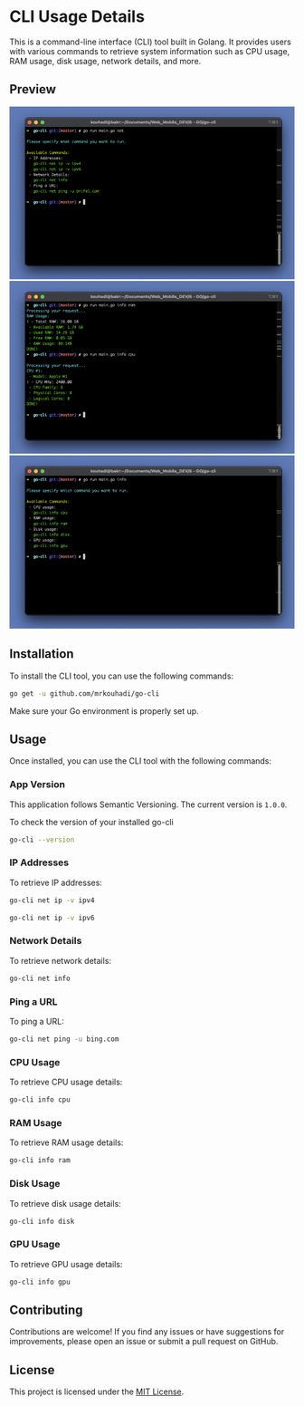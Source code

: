 # CLI Usage Details

This is a command-line interface (CLI) tool built in Golang. It provides users with various commands to retrieve system information such as CPU usage, RAM usage, disk usage, network details, and more.

## Preview

![Net Image](net.png)
![RAM CPU Image](ram-cpu.png)
![Info Image](info.png)

## Installation

To install the CLI tool, you can use the following commands:

```bash
go get -u github.com/mrkouhadi/go-cli
```

Make sure your Go environment is properly set up.

## Usage

Once installed, you can use the CLI tool with the following commands:

### App Version

This application follows Semantic Versioning. The current version is `1.0.0`.

To check the version of your installed go-cli

```bash
go-cli --version
```

### IP Addresses

To retrieve IP addresses:

```bash
go-cli net ip -v ipv4
```

```bash
go-cli net ip -v ipv6
```

### Network Details

To retrieve network details:

```bash
go-cli net info
```

### Ping a URL

To ping a URL:

```bash
go-cli net ping -u bing.com
```

### CPU Usage

To retrieve CPU usage details:

```bash
go-cli info cpu
```

### RAM Usage

To retrieve RAM usage details:

```bash
go-cli info ram
```

### Disk Usage

To retrieve disk usage details:

```bash
go-cli info disk
```

### GPU Usage

To retrieve GPU usage details:

```bash
go-cli info gpu
```

## Contributing

Contributions are welcome! If you find any issues or have suggestions for improvements, please open an issue or submit a pull request on GitHub.

## License

This project is licensed under the [MIT License](LICENSE).

